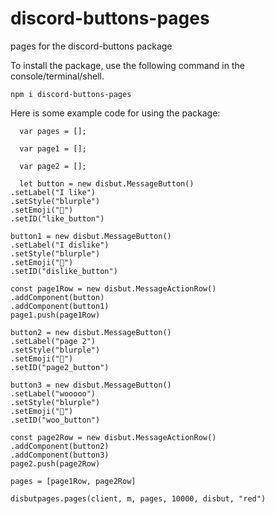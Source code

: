 # discord-buttons-pages
pages for the discord-buttons package

To install the package, use the following command in the console/terminal/shell.

`npm i discord-buttons-pages`

Here is some example code for using the package:

      var pages = [];
      
      var page1 = [];
      
      var page2 = [];
      
      let button = new disbut.MessageButton()
    .setLabel("I like")
    .setStyle("blurple")
    .setEmoji("🍕")
    .setID("like_button")
    
    button1 = new disbut.MessageButton()
    .setLabel("I dislike")
    .setStyle("blurple")
    .setEmoji("🍕")
    .setID("dislike_button")
    
    const page1Row = new disbut.MessageActionRow()
    .addComponent(button)
    .addComponent(button1)
    page1.push(page1Row)
    
    button2 = new disbut.MessageButton()
    .setLabel("page 2")
    .setStyle("blurple")
    .setEmoji("🍕")
    .setID("page2_button")
    
    button3 = new disbut.MessageButton()
    .setLabel("wooooo")
    .setStyle("blurple")
    .setEmoji("🍕")
    .setID("woo_button")
    
    const page2Row = new disbut.MessageActionRow()
    .addComponent(button2)
    .addComponent(button3)
    page2.push(page2Row)
    
    pages = [page1Row, page2Row]
    
    disbutpages.pages(client, m, pages, 10000, disbut, "red")
